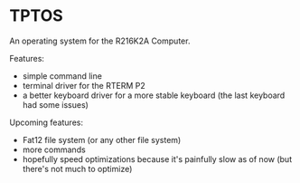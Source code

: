 # TPTOS
An operating system for the R216K2A Computer.

Features:
  - simple command line
  - terminal driver for the RTERM P2
  - a better keyboard driver for a more stable keyboard (the last keyboard had some issues)

Upcoming features:
  - Fat12 file system (or any other file system)
  - more commands
  - hopefully speed optimizations because it's painfully slow as of now (but there's not much to optimize)

